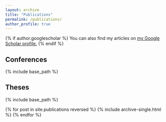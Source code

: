 ```yaml
---
layout: archive
title: "Publications"
permalink: /publications/
author_profile: true
---
```


{% if author.googlescholar %}
  You can also find my articles on <u><a href="{{author.googlescholar}}">my Google Scholar profile</a>.</u>
{% endif %}

## Conferences

{% include base_path %}

## Theses

{% include base_path %}

{% for post in site.publications reversed %}
  {% include archive-single.html %}
{% endfor %}
